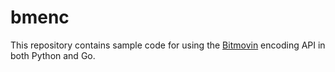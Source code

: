 # bmenc
This repository contains sample code for using the [Bitmovin](https://bitmovin.com/) encoding API in both Python and Go. 
